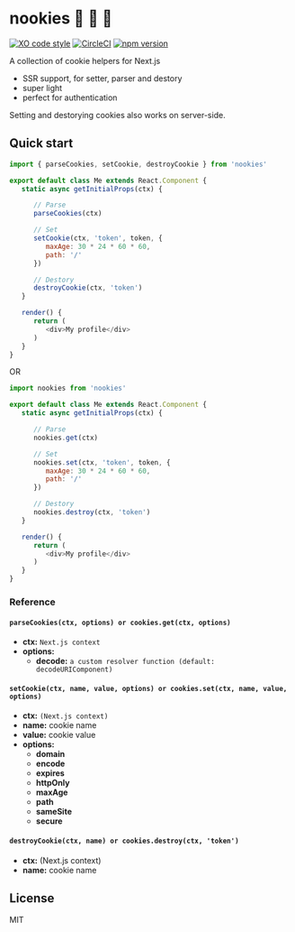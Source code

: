 # nookies :cookie: :cookie: :cookie:

[![XO code style](https://img.shields.io/badge/code_style-XO-5ed9c7.svg)](https://github.com/sindresorhus/xo) [![CircleCI](https://circleci.com/gh/maticzav/nookies/tree/master.svg?style=shield)](https://circleci.com/gh/maticzav/nookies/tree/master) [![npm version](https://badge.fury.io/js/nookies.svg)](https://badge.fury.io/js/nookies)

A collection of cookie helpers for Next.js

- SSR support, for setter, parser and destory
- super light
- perfect for authentication

Setting and destorying cookies also works on server-side.

## Quick start

```js
import { parseCookies, setCookie, destroyCookie } from 'nookies'

export default class Me extends React.Component {
   static async getInitialProps(ctx) {

      // Parse
      parseCookies(ctx)

      // Set
      setCookie(ctx, 'token', token, {
         maxAge: 30 * 24 * 60 * 60,
         path: '/'
      })

      // Destory
      destroyCookie(ctx, 'token')
   }

   render() {
      return (
         <div>My profile</div>
      )
   }
}
```
OR
```js
import nookies from 'nookies'

export default class Me extends React.Component {
   static async getInitialProps(ctx) {

      // Parse
      nookies.get(ctx)

      // Set
      nookies.set(ctx, 'token', token, {
         maxAge: 30 * 24 * 60 * 60,
         path: '/'
      })

      // Destory
      nookies.destroy(ctx, 'token')
   }

   render() {
      return (
         <div>My profile</div>
      )
   }
}
```

### Reference
#### `parseCookies(ctx, options) or cookies.get(ctx, options)`
 - __ctx:__ `Next.js context`
 - __options:__
   - __decode:__ `a custom resolver function (default: decodeURIComponent)`

#### `setCookie(ctx, name, value, options) or cookies.set(ctx, name, value, options)`
 - __ctx:__ `(Next.js context)`
 - __name:__ cookie name
 - __value:__ cookie value
 - __options:__
   - __domain__
   - __encode__
   - __expires__
   - __httpOnly__
   - __maxAge__
   - __path__
   - __sameSite__
   - __secure__

#### `destroyCookie(ctx, name) or cookies.destroy(ctx, 'token')`
 - __ctx:__ (Next.js context)
 - __name:__ cookie name

## License
MIT
